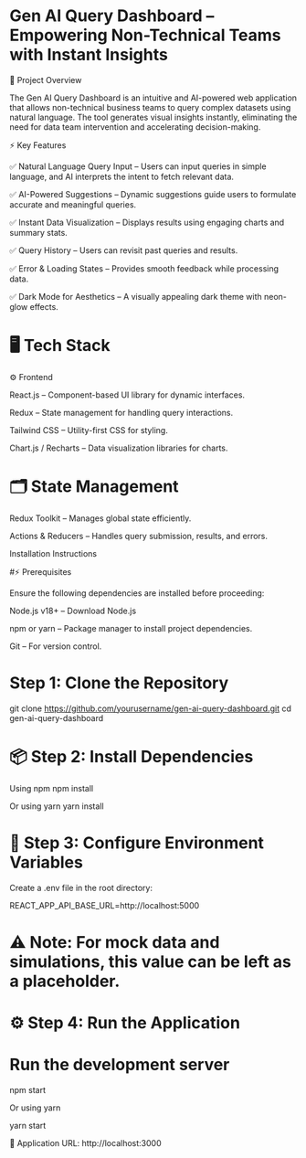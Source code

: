 # Gen AI Query Dashboard – Empowering Non-Technical Teams with Instant Insights


🎯 Project Overview

The Gen AI Query Dashboard is an intuitive and AI-powered web application that allows non-technical business teams to query complex datasets using natural language. The tool generates visual insights instantly, eliminating the need for data team intervention and accelerating decision-making.

⚡️ Key Features

✅ Natural Language Query Input – Users can input queries in simple language, and AI interprets the intent to fetch relevant data.

✅ AI-Powered Suggestions – Dynamic suggestions guide users to formulate accurate and meaningful queries.

✅ Instant Data Visualization – Displays results using engaging charts and summary stats.

✅ Query History – Users can revisit past queries and results.

✅ Error & Loading States – Provides smooth feedback while processing data.

✅ Dark Mode for Aesthetics – A visually appealing dark theme with neon-glow effects.

# 🖥️ Tech Stack

⚙️ Frontend

React.js – Component-based UI library for dynamic interfaces.

Redux – State management for handling query interactions.

Tailwind CSS – Utility-first CSS for styling.

Chart.js / Recharts – Data visualization libraries for charts.

# 🗂️ State Management

Redux Toolkit – Manages global state efficiently.

Actions & Reducers – Handles query submission, results, and errors.

Installation Instructions


#⚡️ Prerequisites

Ensure the following dependencies are installed before proceeding:

Node.js v18+ – Download Node.js

npm or yarn – Package manager to install project dependencies.

Git – For version control.

# Step 1: Clone the Repository

git clone https://github.com/yourusername/gen-ai-query-dashboard.git
cd gen-ai-query-dashboard

# 📦 Step 2: Install Dependencies

Using npm
npm install

Or using yarn
yarn install

# 🧩 Step 3: Configure Environment Variables

Create a .env file in the root directory:

REACT_APP_API_BASE_URL=http://localhost:5000

# ⚠️ Note: For mock data and simulations, this value can be left as a placeholder.

# ⚙️ Step 4: Run the Application

# Run the development server

npm start

Or using yarn

yarn start

📡 Application URL: http://localhost:3000
